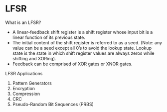 # LFSR
What is an LFSR?
 - A linear-feedback shift register is a shift register whose input bit is a linear function of its previous state.
 - The initial content of the shift register is referred to as a seed. (Note: any value can be a seed except all 0’s to avoid the lookup state. Lookup state is the state in which shift register values are always zeros while shifting and XORing).
 - Feedback can be comprised of XOR gates or XNOR gates.

LFSR Applications
1)	Pattern Generators
2)	Encryption
3)	Compression
4)	CRC
5)	Pseudo-Random Bit Sequences (PRBS)

